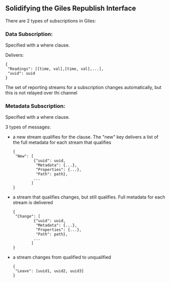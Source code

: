 ## Solidifying the Giles Republish Interface

There are 2 types of subscriptions in Giles:

### Data Subscription:

Specified with a where clause.

Delivers:

```
{
 "Readings": [[time, val],[time, val],...],
 "uuid": uuid
}
```

The set of reporting streams for a subscription changes automatically,
but this is not relayed over thi channel

### Metadata Subscription:

Specified with a where clause.

3 types of messages:
* a new stream qualifies for the clause. The "new" key delivers a list of the full metadata
  for each stream that qualifies
    ```
    {
     "New": [
             {"uuid": uuid,
              "Metadata": {...},
              "Properties": {...},
              "Path": path},
             ...
            ]
    }
    ```
* a stream that qualifies changes, but still qualifies. Full metadata for each stream is delivered
    ```
    {
     "Change": [
             {"uuid": uuid,
              "Metadata": {...},
              "Properties": {...},
              "Path": path},
             ...
            ]
    }
    ```
* a stream changes from qualified to unqualified
    ```
    {
     "Leave": [uuid1, uuid2, uuid3]
    }
    ```

